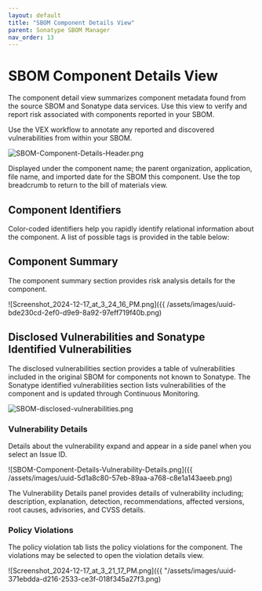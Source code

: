 ```yaml
---
layout: default
title: "SBOM Component Details View"
parent: Sonatype SBOM Manager
nav_order: 13
---
```


# SBOM Component Details View

The component detail view summarizes component metadata found from the source SBOM and Sonatype data services. Use this view to verify and report risk associated with components reported in your SBOM.

Use the VEX workflow to annotate any reported and discovered vulnerabilities from within your SBOM.

![SBOM-Component-Details-Header.png](/docs-at-surgery-poc/assets/images/uuid-40905ce6-0572-a9a9-ae5e-5d2dc16ffd2c.png)

Displayed under the component name; the parent organization, application, file name, and imported date for the SBOM this component. Use the top breadcrumb to return to the bill of materials view.

## Component Identifiers

Color-coded identifiers help you rapidly identify relational information about the component. A list of possible tags is provided in the table below:

## Component Summary

The component summary section provides risk analysis details for the component.

![Screenshot_2024-12-17_at_3_24_16_PM.png]({{ /assets/images/uuid-bde230cd-2ef0-d9e9-8a92-97eff719f40b.png)

## Disclosed Vulnerabilities and Sonatype Identified Vulnerabilities

The disclosed vulnerabilities section provides a table of vulnerabilities included in the original SBOM for components not known to Sonatype. The Sonatype identified vulnerabilities section lists vulnerabilities of the component and is updated through Continuous Monitoring.

![SBOM-disclosed-vulnerabilities.png](/docs-at-surgery-poc/assets/images/uuid-5e82032d-e008-04fd-fbfe-82f604eb1e7a.png)

### Vulnerability Details

Details about the vulnerability expand and appear in a side panel when you select an Issue ID.

![SBOM-Component-Details-Vulnerability-Details.png]({{ /assets/images/uuid-5d1a8c80-57eb-89aa-a768-c8e1a143aeeb.png)

The Vulnerability Details panel provides details of vulnerability including; description, explanation, detection, recommendations, affected versions, root causes, advisories, and CVSS details.

### Policy Violations

The policy violation tab lists the policy violations for the component. The violations may be selected to open the violation details view.

![Screenshot_2024-12-17_at_3_21_17_PM.png]({{ "/assets/images/uuid-371ebdda-d216-2533-ce3f-018f345a27f3.png)

